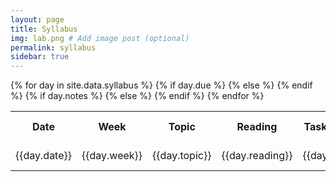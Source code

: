 ```yaml
---
layout: page
title: Syllabus
img: lab.png # Add image post (optional)
permalink: syllabus
sidebar: true
---
```


<table>
<tr>
    <th><b>Date</b></th>
    <th><b>Week</b></th>
    <th><b>Topic</b></th>
    <th><b>Reading</b></th>
    <th><b>Tasks Due</b></th>
    <th><b>Lecture Notes</b></th>
</tr>
{% for day in site.data.syllabus %}
<tr>
    <td>{{day.date}}</td>
    <td>{{day.week}}</td>
    <td>{{day.topic}}</td>
    <td>{{day.reading}}</td>
    {% if day.due %}
    <td>{{day.due}}</td>
    {% else %}
    <td> -- </td>
    {% endif %}
    {% if day.notes %}
    <td><a href="https://rpdata.caltech.edu/courses/bige105/protected/{{day.notes}}">
    PDF </a></td>
    {% else %}
    <td> -- </td>
    {% endif %}
</tr>
{% endfor %}
</table>
